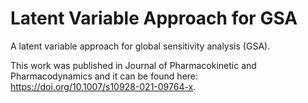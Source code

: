 # Latent Variable Approach for GSA

A latent variable approach for global sensitivity analysis (GSA).

This work was published in Journal of Pharmacokinetic and Pharmacodynamics and it can be found here: https://doi.org/10.1007/s10928-021-09764-x.
